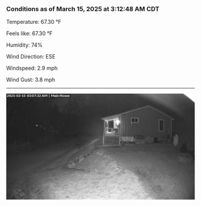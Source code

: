 ### Conditions as of March 15, 2025 at 3:12:48 AM CDT 

Temperature: 67.30 &deg;F

Feels like: 67.30 &deg;F

Humidity: 74%

Wind Direction: ESE

Windspeed: 2.9 mph

Wind Gust: 3.8 mph

---

<img src="./images/latest.jpeg"/>

